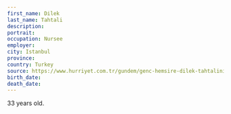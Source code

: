 ```yaml
---
first_name: Dilek
last_name: Tahtali
description: 
portrait: 
occupation: Nursee
employer: 
city: Istanbul
province: 
country: Turkey
source: https://www.hurriyet.com.tr/gundem/genc-hemsire-dilek-tahtalinin-son-sozleri-yurek-burktu-annecim-seni-cok-ozledim-41479112
birth_date: 
death_date: 
---
```


33 years old.
